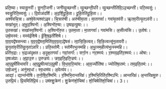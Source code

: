 

  
प्रति॒ष्या। स्यासू॒नरी॑। सू॒नरी॒जनी॑। जनी॑व्यु॒च्छन्ती॑। व्यु॒च्छन्ती॒परि॑। व्यु॒च्छन्तीति॑वि॒ऽउ॒च्छन्ती॑। परि॒स्वसु॑:। स्वसु॒रिति॒स्वसु॑:।। दि॒वोअ॑दर्शि। अ॒द॒र्शि॒दु॒हि॒ता। दु॒हि॒तेति॑दु॒हि॒ता।।  
अश्वे॑वचि॒त्रा। अश्वे॒वेत्यश्वा॑ऽइव। चि॒त्रारु॑षी। अरु॑षीमा॒ता। मा॒तागवां॑। गवा॑मृ॒तव॑री। ऋ॒तव॒रीत्यृ॒तऽव॑री।। सखा॑भूत्। अ॒भू॒द॒श्विनो॑:। अ॒श्विनो॑रु॒षा:। उ॒षाइत्यु॒षा:।।  
उ॒तसखा॑। सखा॑स्य॒श्विनो॑:। अ॒श्विनो॑रु॒त। उ॒तमा॒ता। मा॒तागवां॑। गवा॑मसि। अ॒सीत्य॑सि।। उ॒तोष॑:। उषो॒वस्व॑:। वस्व॑ईशिषे। ई॒शि॒ष॒इती॑शिषे।।  
या॒व॒यद्वे॑षसन्त्वा। य॒व॒य॒द्वे॑षस॒मिति॑य॒व॒य॒त्ऽद्वे॑षसं। त्वा॒चि॒कि॒त्वत्। चि॒कि॒त्वत्सू॑नृतावरी। सू॒नृता॑व॒रीति॑सू॒नृता॑ऽवरि।। प्रति॒स्तोमै॑:। स्तोमै॑रभुत्स्महि। अ॒भु॒त्स्म॒हीत्य॑भुत्स्स्महि।।  
प्रति॑भ॒द्रा:। भ॒द्राअ॑दृक्षत। अ॒दृ॒क्ष॒तगवां॑। गवां॒सर्गा॑:। सर्गा॒न। नर॒श्मय॑:। र॒श्मय॒इति॑र॒श्मय॑:।। ओषा:। उ॒षाअ॑प्रा:। अ॒प्रा॒उ॒रु। उ॒रुज्रय॑:। ज्रय॒इति॒इति॒ज्रय॑:।।  
आ॒प॒प्रुषी॑विभावरि। आ॒प॒प्रु॒षीत्या॑ऽप॒प्रुषी॑। वि॒भा॒व॒रि॒व्या॑व:। आ॒व॒र्ज्योति॑षा। ज्योति॑षा॒तम॑:। तम॒इति॒तम॑:।। उषो॒अनु॑। अनु॑स्व॒धां। स्व॒धाम॑व। अ॒वेत्य॑व।।  
आद्यां। द्यान्त॑नोषि। त॒नो॒षि॒र॒श्मिभि॑:। र॒श्मिभि॒रान्तरि॑क्षं। ऱ॒श्मिभि॒रिति॑र॒श्मिऽभि॑:। आन्तरि॑क्षं। अ॒न्तरि॑क्षमु॒रु। उ॒रुप्रि॒यं। प्रि॒यमिति॑प्रि॒यं।। उष॑श्शु॒क्रेण॑। शु॒क्रेण॑शो॒चिषा॑। शो॒चिषेति॑शो॒चिषा॑।। 3।।  
